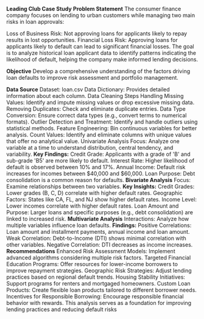 **Leading Club Case Study**
**Problem Statement**
The consumer finance company focuses on lending to urban customers while managing two main risks in loan approvals:

Loss of Business Risk: Not approving loans for applicants likely to repay results in lost opportunities.
Financial Loss Risk: Approving loans for applicants likely to default can lead to significant financial losses.
The goal is to analyze historical loan applicant data to identify patterns indicating the likelihood of default, helping the company make informed lending decisions.

**Objective**
Develop a comprehensive understanding of the factors driving loan defaults to improve risk assessment and portfolio management.

**Data Source**
Dataset: loan.csv
Data Dictionary: Provides detailed information about each column.
Data Cleaning Steps
Handling Missing Values: Identify and impute missing values or drop excessive missing data.
Removing Duplicates: Check and eliminate duplicate entries.
Data Type Conversion: Ensure correct data types (e.g., convert terms to numerical formats).
Outlier Detection and Treatment: Identify and handle outliers using statistical methods.
Feature Engineering: Bin continuous variables for better analysis.
Count Values: Identify and eliminate columns with unique values that offer no analytical value.
Univariate Analysis
Focus: Analyze one variable at a time to understand distribution, central tendency, and variability.
**Key Findings:**
Credit Grade: Applicants with a grade of 'B' and sub-grade 'B5' are more likely to default.
Interest Rate: Higher likelihood of default is observed between 10% and 17%.
Annual Income: Default risk increases for incomes between $40,000 and $60,000.
Loan Purpose: Debt consolidation is a common reason for defaults.
**Bivariate Analysis**
Focus: Examine relationships between two variables.
**Key Insights:**
Credit Grades: Lower grades (B, C, D) correlate with higher default rates.
Geographic Factors: States like CA, FL, and NJ show higher default rates.
Income Level: Lower incomes correlate with higher default rates.
Loan Amount and Purpose: Larger loans and specific purposes (e.g., debt consolidation) are linked to increased risk.
**Multivariate Analysis**
Interactions: Analyze how multiple variables influence loan defaults.
**Findings:**
Positive Correlations: Loan amount and installment payments, annual income and loan amount.
Weak Correlation: Debt-to-Income (DTI) shows minimal correlation with other variables.
Negative Correlation: DTI decreases as income increases.
**Recommendations**
Enhanced Risk Assessment Models: Implement advanced algorithms considering multiple risk factors.
Targeted Financial Education Programs: Offer resources for lower-income borrowers to improve repayment strategies.
Geographic Risk Strategies: Adjust lending practices based on regional default trends.
Housing Stability Initiatives: Support programs for renters and mortgaged homeowners.
Custom Loan Products: Create flexible loan products tailored to different borrower needs.
Incentives for Responsible Borrowing: Encourage responsible financial behavior with rewards.
This analysis serves as a foundation for improving lending practices and reducing default risks   
